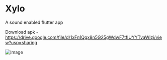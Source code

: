 <h1>Xylo</h1>
A sound enabled flutter app

Download apk - https://drive.google.com/file/d/1xFn1Qgx8n5G25gWdwF7tfIUYYTvaWIzi/view?usp=sharing

![image](https://user-images.githubusercontent.com/109033080/192146776-75da8ba1-2da6-46a6-8b16-e3d823f5a6c1.png)
